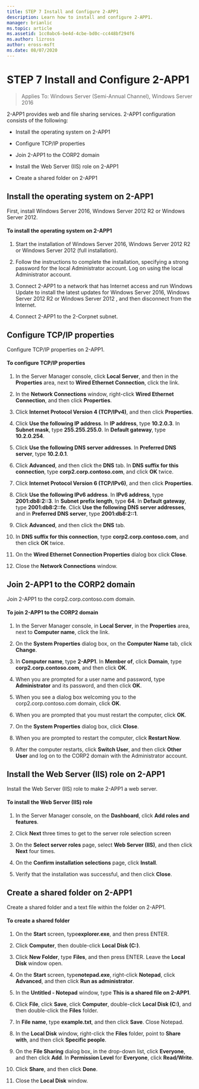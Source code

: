```yaml
---
title: STEP 7 Install and Configure 2-APP1
description: Learn how to install and configure 2-APP1.
manager: brianlic
ms.topic: article
ms.assetid: 1cc0abc6-be4d-4cbe-bd0c-cc448bf294f6
ms.author: lizross
author: eross-msft
ms.date: 08/07/2020
---
```


# STEP 7 Install and Configure 2-APP1

>Applies To: Windows Server (Semi-Annual Channel), Windows Server 2016

2-APP1 provides web and file sharing services. 2-APP1 configuration consists of the following:

- Install the operating system on 2-APP1

- Configure TCP/IP properties

- Join 2-APP1 to the CORP2 domain

- Install the Web Server (IIS) role on 2-APP1

- Create a shared folder on 2-APP1

## <a name="bkmk_InstallOS"></a>Install the operating system on 2-APP1
First, install  Windows Server 2016, Windows Server 2012 R2 or Windows Server 2012.

#### To install the operating system on 2-APP1

1.  Start the installation of  Windows Server 2016,  Windows Server 2012 R2  or  Windows Server 2012  (full installation).

2.  Follow the instructions to complete the installation, specifying a strong password for the local Administrator account. Log on using the local Administrator account.

3.  Connect 2-APP1 to a network that has Internet access and run Windows Update to install the latest updates for  Windows Server 2016,  Windows Server 2012 R2  or  Windows Server 2012 , and then disconnect from the Internet.

4.  Connect 2-APP1 to the 2-Corpnet subnet.

## <a name="bkmk_TCP"></a>Configure TCP/IP properties
Configure TCP/IP properties on 2-APP1.

#### To configure TCP/IP properties

1.  In the Server Manager console, click **Local Server**, and then in the **Properties** area, next to **Wired Ethernet Connection**, click the link.

2.  In the **Network Connections** window, right-click **Wired Ethernet Connection**, and then click **Properties**.

3.  Click **Internet Protocol Version 4 (TCP/IPv4)**, and then click **Properties**.

4.  Click **Use the following IP address**. In **IP address**, type **10.2.0.3**. In **Subnet mask**, type **255.255.255.0**. In **Default gateway**, type **10.2.0.254**.

5.  Click **Use the following DNS server addresses**. In **Preferred DNS server**, type **10.2.0.1**.

6.  Click **Advanced**, and then click the **DNS** tab. In **DNS suffix for this connection**, type **corp2.corp.contoso.com**, and click **OK** twice.

7.  Click **Internet Protocol Version 6 (TCP/IPv6)**, and then click **Properties**.

8.  Click **Use the following IPv6 address**. In **IPv6 address**, type **2001:db8:2::3**. In **Subnet prefix length**, type **64**. In **Default gateway**, type **2001:db8:2::fe**. Click **Use the following DNS server addresses**, and in **Preferred DNS server**, type **2001:db8:2::1**.

9. Click **Advanced**, and then click the **DNS** tab.

10. In **DNS suffix for this connection**, type **corp2.corp.contoso.com**, and then click **OK** twice.

11. On the **Wired Ethernet Connection Properties** dialog box click **Close**.

12. Close the **Network Connections** window.

## <a name="bkmk_JoinDomain"></a>Join 2-APP1 to the CORP2 domain
Join 2-APP1 to the corp2.corp.contoso.com domain.

#### To join 2-APP1 to the CORP2 domain

1.  In the Server Manager console, in **Local Server**, in the **Properties** area, next to **Computer name**, click the link.

2.  On the **System Properties** dialog box, on the **Computer Name** tab, click **Change**.

3.  In **Computer name**, type **2-APP1**. In **Member of**, click **Domain**, type **corp2.corp.contoso.com**, and then click **OK**.

4.  When you are prompted for a user name and password, type **Administrator** and its password, and then click **OK**.

5.  When you see a dialog box welcoming you to the corp2.corp.contoso.com domain, click **OK**.

6.  When you are prompted that you must restart the computer, click **OK**.

7.  On the **System Properties** dialog box, click **Close**.

8.  When you are prompted to restart the computer, click **Restart Now**.

9. After the computer restarts, click **Switch User**, and then click **Other User** and log on to the CORP2 domain with the Administrator account.

## <a name="bkmk_IIS"></a>Install the Web Server (IIS) role on 2-APP1
Install the Web Server (IIS) role to make 2-APP1 a web server.

#### To install the Web Server (IIS) role

1.  In the Server Manager console, on the **Dashboard**, click **Add roles and features**.

2.  Click **Next** three times to get to the server role selection screen

3.  On the **Select server roles** page, select **Web Server (IIS)**, and then click **Next** four times.

4.  On the **Confirm installation selections** page, click **Install**.

5.  Verify that the installation was successful, and then click **Close**.

## <a name="bkmk_Share"></a>Create a shared folder on 2-APP1
Create a shared folder and a text file within the folder on 2-APP1.

#### To create a shared folder

1.  On the **Start** screen, type**explorer.exe**, and then press ENTER.

2.  Click **Computer**, then double-click **Local Disk (C:)**.

3.  Click **New Folder**, type **Files**, and then press ENTER. Leave the **Local Disk** window open.

4.  On the **Start** screen, type**notepad.exe**, right-click **Notepad**, click **Advanced**, and then click **Run as administrator**.

5.  In the **Untitled - Notepad** window, type **This is a shared file on 2-APP1**.

6.  Click **File**, click **Save**, click **Computer**, double-click **Local Disk (C:)**, and then double-click the **Files** folder.

7.  In **File name**, type **example.txt**, and then click **Save**. Close Notepad.

8.  In the **Local Disk** window, right-click the **Files** folder, point to **Share with**, and then click **Specific people**.

9. On the **File Sharing** dialog box, in the drop-down list, click **Everyone**, and then click **Add**. In **Permission Level** for **Everyone**, click **Read/Write**.

10. Click **Share**, and then click **Done**.

11. Close the **Local Disk** window.



